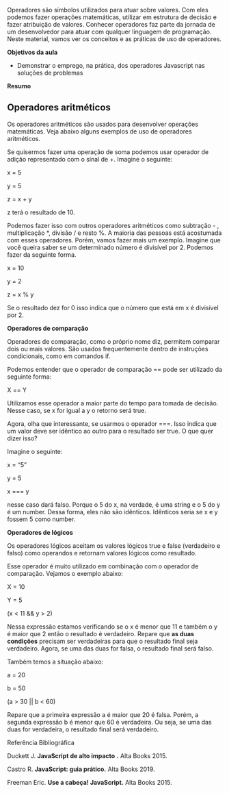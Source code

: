 Operadores são símbolos utilizados para atuar sobre valores. Com eles podemos fazer operações matemáticas, utilizar em estrutura de decisão e fazer atribuição de valores. Conhecer operadores faz parte da jornada de um desenvolvedor para atuar com qualquer linguagem de programação. Neste material, vamos ver os conceitos e as práticas de uso de operadores.

**Objetivos da aula**

- Demonstrar o emprego, na prática, dos operadores Javascript nas soluções de problemas

**Resumo**

## **Operadores aritméticos**

Os operadores aritméticos são usados para desenvolver operações matemáticas. Veja abaixo alguns exemplos de uso de operadores aritméticos.

Se quisermos fazer uma operação de soma podemos usar operador de adição representado com o sinal de +. Imagine o seguinte:

x = 5

y = 5

z = x + y

z terá o resultado de 10.

Podemos fazer isso com outros operadores aritméticos como subtração - , multiplicação *, divisão / e resto %. A maioria das pessoas está acostumada com esses operadores. Porém, vamos fazer mais um exemplo. Imagine que você queira saber se um determinado número é divisível por 2. Podemos fazer da seguinte forma.

x = 10

y = 2

z = x % y

Se o resultado dez for 0 isso indica que o número que está em x é divisível por 2. 

**Operadores de comparação**

Operadores de comparação, como o próprio nome diz, permitem comparar dois ou mais valores. São usados frequentemente dentro de instruções condicionais, como em comandos if.

Podemos entender que o operador de comparação == pode ser utilizado da seguinte forma:

X == Y

Utilizamos esse operador a maior parte do tempo para tomada de decisão. Nesse caso, se x for igual a y o retorno será true. 

Agora, olha que interessante, se usarmos o operador ===. Isso indica que um valor deve ser idêntico ao outro para o resultado ser true. O que quer dizer isso? 

Imagine o seguinte:

x = “5”

y = 5

x === y 

nesse caso dará falso. Porque o 5 do x, na verdade, é uma string e o 5 do y é um number. Dessa forma, eles não são idênticos. Idênticos seria se x e y fossem 5 como number.

**Operadores de lógicos**

Os operadores lógicos aceitam os valores lógicos true e false (verdadeiro e falso) como operandos e retornam valores lógicos como resultado. 

Esse operador é muito utilizado em combinação com o operador de comparação. Vejamos o exemplo abaixo:

X = 10

Y = 5

(x < 11 && y > 2)

Nessa expressão estamos verificando se o x é menor que 11 e também o y é maior que 2 então o resultado é verdadeiro. Repare que **as duas condições** precisam ser verdadeiras para que o resultado final seja verdadeiro. Agora, se uma das duas for falsa, o resultado final será falso.

Também temos a situação abaixo:

a = 20

b = 50

(a > 30 || b < 60)

Repare que a primeira expressão a é maior que 20 é falsa. Porém, a segunda expressão b é menor que 60 é verdadeira. Ou seja, se uma das duas for verdadeira, o resultado final será verdadeiro.

Referência Bibliográfica

Duckett J. **JavaScript de alto impacto** **.** Alta Books 2015.

Castro R. **JavaScript: guia prático.** Alta Books 2019.

Freeman Eric. **Use a cabeça! JavaScript.** Alta Books 2015.